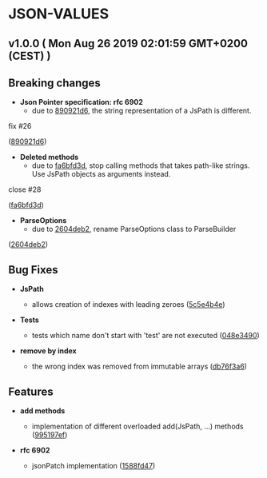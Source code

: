 # JSON-VALUES
## v1.0.0  ( Mon Aug 26 2019 02:01:59 GMT+0200 (CEST) )


## Breaking changes

  - **Json Pointer specification: rfc 6902**
    - due to [890921d6](https://github.com/imrafaelmerino/json-values.git/commit/890921d626fa17a81bb061f8c874f1406320393d),
  the string representation of a JsPath is different.

fix #26

  ([890921d6](https://github.com/imrafaelmerino/json-values.git/commit/890921d626fa17a81bb061f8c874f1406320393d))

  - **Deleted methods**
    - due to [fa6bfd3d](https://github.com/imrafaelmerino/json-values.git/commit/fa6bfd3d504231b3677a156dc62a82d1dde8dbf1),
  stop calling methods that takes path-like strings. Use JsPath objects as arguments instead.

close #28

  ([fa6bfd3d](https://github.com/imrafaelmerino/json-values.git/commit/fa6bfd3d504231b3677a156dc62a82d1dde8dbf1))

  - **ParseOptions**
    - due to [2604deb2](https://github.com/imrafaelmerino/json-values.git/commit/2604deb24f01ce9a46a8e97ee44e3650ab09adf2),
  rename ParseOptions class to ParseBuilder

  ([2604deb2](https://github.com/imrafaelmerino/json-values.git/commit/2604deb24f01ce9a46a8e97ee44e3650ab09adf2))




## Bug Fixes

  - **JsPath**
    - allows creation of indexes with leading zeroes
  ([5c5e4b4e](https://github.com/imrafaelmerino/json-values.git/commit/5c5e4b4e6aa33d06d9ea43b04694f3a20818751a))

  - **Tests**
    - tests which name don't start with 'test' are not executed
  ([048e3490](https://github.com/imrafaelmerino/json-values.git/commit/048e34900d465acc678e476ae47fda443670f68c))

  - **remove by index**
    - the wrong index was removed from immutable arrays
  ([db76f3a6](https://github.com/imrafaelmerino/json-values.git/commit/db76f3a61c31ddf824c98a95f6e083dfcc88c94b))


## Features

  - **add methods**
    - implementation of different overloaded add(JsPath, ...) methods
  ([995197ef](https://github.com/imrafaelmerino/json-values.git/commit/995197ef46266a5a282b055e6104936500176454))

  - **rfc 6902**
    - jsonPatch implementation
  ([1588fd47](https://github.com/imrafaelmerino/json-values.git/commit/1588fd47c43e1a373261fa55a486a500cee03157))
